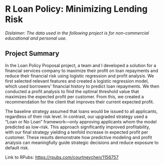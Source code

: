 # R Loan Policy: Minimizing Lending Risk

*Dislaimer: The data used in the following project is for non-commercial educational and personal use.*

## Project Summary

In the Loan Policy Proposal project, a team and I developed a solution for a financial services company to maximize their profit on loan repayments and reduce their financial risk using logistic regression and profit analysis. We first selected relevant features and created a logistic regression model, which used borrowers' financial history to predict loan repayments. We then conducted a profit analysis to find the optimal threshold value that maximizes the expected profit per customer. From this, we created a recommendation for the client that improves their current expected profit. 

The baseline strategy assumed that loans would be issued to all applicants, regardless of their risk level. In contrast, our upgraded strategy used a “Loan or No Loan” framework—only approving applicants whom the model predicted as low-risk. This approach significantly improved profitability, with our final strategy yielding a tenfold increase in expected profit per customer. These results demonstrate how predictive modeling and profit analysis can meaningfully guide strategic decisions and reduce exposure to default risk.

Link to RPubs: https://rpubs.com/courtneychen/1156757
